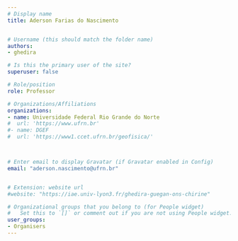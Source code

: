 ```yaml
---
# Display name
title: Aderson Farias do Nascimento


# Username (this should match the folder name)
authors:
- ghedira

# Is this the primary user of the site?
superuser: false

# Role/position
role: Professor

# Organizations/Affiliations
organizations:
- name: Universidade Federal Rio Grande do Norte
#  url: 'https://www.ufrn.br'
#- name: DGEF
#  url: 'https://www1.ccet.ufrn.br/geofisica/'  



# Enter email to display Gravatar (if Gravatar enabled in Config)
email: "aderson.nascimento@ufrn.br"


# Extension: website url
#website: "https://iae.univ-lyon3.fr/ghedira-guegan-ons-chirine"

# Organizational groups that you belong to (for People widget)
#   Set this to `[]` or comment out if you are not using People widget.
user_groups:
- Organisers
---
```

